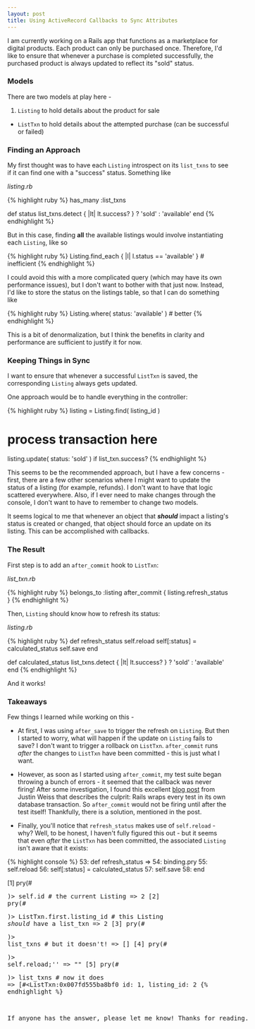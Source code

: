```yaml
---
layout: post
title: Using ActiveRecord Callbacks to Sync Attributes 
---
```


I am currently working on a Rails app that functions as a marketplace for digital products. Each product can only be purchased once. Therefore, I'd like to ensure that whenever a purchase is completed successfully, the purchased product is always updated to reflect its "sold" status.

### Models 

There are two models at play here - 

1. `Listing` to hold details about the product for sale
+  `ListTxn` to hold details about the attempted purchase (can be successful or failed)

### Finding an Approach

My first thought was to have each `Listing` introspect on its `list_txns` to see if it can find one with a "success" status. Something like 

*listing.rb*

{% highlight ruby %}
has_many :list_txns

def status
  list_txns.detect { |lt| lt.success? } ? 'sold' : 'available'
end
{% endhighlight %}

But in this case, finding **all** the available listings would involve instantiating each `Listing`, like so 

{% highlight ruby %}
Listing.find_each { |l| l.status == 'available' } # inefficient 
{% endhighlight %}

I could avoid this with a more complicated query (which may have its own performance issues), but I don't want to bother with that just now. Instead, I'd like to store the status on the listings table, so that I can do something like 

{% highlight ruby %}
Listing.where( status: 'available' ) # better 
{% endhighlight %}

This is a bit of denormalization, but I think the benefits in clarity and performance are sufficient to justify it for now. 

### Keeping Things in Sync

I want to ensure that whenever a successful `ListTxn` is saved, the corresponding `Listing` always gets updated. 

One approach would be to handle everything in the controller:

{% highlight ruby %}
listing = Listing.find( listing_id )
# process transaction here
listing.update( status: 'sold' ) if list_txn.success?
{% endhighlight %}

This seems to be the recommended approach, but I have a few concerns - first, there are a few other scenarios where I might want to update the status of a listing (for example, refunds). I don't want to have that logic scattered everywhere. Also, if I ever need to make changes through the console, I don't want to have to remember to change two models. 

It seems logical to me that whenever an object that ***should*** impact a listing's status is created or changed, that object should force an update on its listing. This can be accomplished with callbacks.

### The Result

First step is to add an `after_commit` hook to `ListTxn`: 

*list_txn.rb*

{% highlight ruby %}
belongs_to :listing
after_commit { listing.refresh_status }
{% endhighlight %}

Then, `Listing` should know how to refresh its status:

*listing.rb*

{% highlight ruby %}
def refresh_status
  self.reload
  self[:status] = calculated_status
  self.save
end

def calculated_status
  list_txns.detect { |lt| lt.success? } ? 'sold' : 'available'
end
{% endhighlight %}

And it works!

### Takeaways

Few things I learned while working on this - 

* At first, I was using `after_save` to trigger the refresh on `Listing`. But then I started to worry, what will happen if the update on `Listing` fails to save? I don't want to trigger a rollback on `ListTxn`. `after_commit` runs *after* the changes to `ListTxn` have been committed - this is just what I want.

* However, as soon as I started using `after_commit`, my test suite began throwing a bunch of errors - it seemed that the callback was never firing! After some investigation, I found this excellent [blog post](http://www.justinweiss.com/articles/a-couple-callback-gotchas-and-a-rails-5-fix/) from Justin Weiss that describes the culprit: Rails wraps every test in its own database transaction. So `after_commit` would not be firing until after the test itself! Thankfully, there is a solution, mentioned in the post.

* Finally, you'll notice that `refresh_status` makes use of `self.reload` - why? Well, to be honest, I haven't fully figured this out - but it seems that even *after* the `ListTxn` has been committed, the associated `Listing` isn't aware that it exists:

{% highlight console %}
    53: def refresh_status
 => 54:   binding.pry
    55:   self.reload 
    56:   self[:status] = calculated_status
    57:   self.save
    58: end  

[1] pry(#<Listing>)> self.id # the current Listing
=> 2
[2] pry(#<Listing>)> ListTxn.first.listing_id # this Listing *should* have a list_txn
=> 2
[3] pry(#<Listing>)> list_txns # but it doesn't!
=> []
[4] pry(#<Listing>)> self.reload;''
=> ""
[5] pry(#<Listing>)> list_txns # now it does 
=> [#<ListTxn:0x007fd555ba8bf0
  id: 1,
  listing_id: 2
{% endhighlight %}

If anyone has the answer, please let me know! Thanks for reading. 